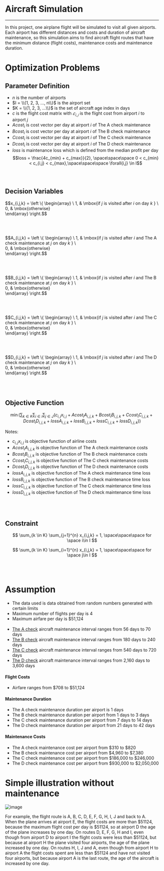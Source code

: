 # Aircraft Simulation
___
In this project, one airplane flight will be simulated to visit all given airports. Each airport has different distances and costs and duration of aircraft maintenance, so this simulation aims to find aircraft flight routes that have the minimum distance (flight costs), maintenance costs and maintenance duration.

# Optimization Problems

## Parameter Definition
* $n$ is the number of airports
* $I = \\{1, 2, 3, ..., n\\}$ is the airport set
* $K = \\{1, 2, 3, ...\\}$ is the set of aircraft age index in days
* $c$ is the flight cost matrix with $𝑐_{𝑖,𝑗}$ is the flight cost from airport $i$ to airport $j$
* $Acost_{i}$ is cost vector per day at airport $i$ of The A check maintenance
* $Bcost_{i}$ is cost vector per day at airport $i$ of The B check maintenance
* $Ccost_{i}$ is cost vector per day at airport $i$ of The C check maintenance
* $Dcost_{i}$ is cost vector per day at airport $i$ of The D check maintenance
* $loss$ is maintenance loss which is defined from the median profit per day
$$loss = \frac{4c_{min} + c_{max}}{2}, \space\space\space  0 < c_{min} < c_{i,j} < c_{max},\space\space\space \forall{i,j} \in I$$
<br></br>

## Decision Variables

$$x_{i,j,k} = \left \\{ 
\begin{array} \\ 
    1, & \mbox{if $j$ is visited after $i$ on day  $k$ } \\  
    0, & \mbox{otherwise}  
\end{array} 
\right.$$

<br></br>

$$A_{i,j,k} = \left \\{ 
\begin{array} \\ 
    1, & \mbox{if $j$ is visited after $i$ and The A check maintenance at $j$ on day $k$ } \\  
    0, & \mbox{otherwise}  
\end{array} 
\right.$$

<br></br>

$$B_{i,j,k} = \left \\{ 
\begin{array} \\ 
    1, & \mbox{if $j$ is visited after $i$ and The B check maintenance at $j$ on day $k$ } \\  
    0, & \mbox{otherwise}  
\end{array} 
\right.$$

<br></br>

$$C_{i,j,k} = \left \\{ 
\begin{array} \\ 
    1, & \mbox{if $j$ is visited after $i$ and The C check maintenance at $j$ on day $k$ } \\  
    0, & \mbox{otherwise}  
\end{array} 
\right.$$

<br></br>

$$D_{i,j,k} = \left \\{ 
\begin{array} \\ 
    1, & \mbox{if $j$ is visited after $i$ and The D check maintenance at $j$ on day $k$ } \\  
    0, & \mbox{otherwise}  
\end{array} 
\right.$$

<br></br>

## Objective Function
$$ \min\left( \sum_{k \in K} \sum_{i \in I} \sum_{j \in J} \left( c_{i,j} x_{i,j} + Acost_{i} A_{i,j,k} + Bcost_{i} B_{i,j,k} + Ccost_{i} C_{i,j,k} + Dcost_{i} D_{i,j,k} + lossA_{i,j,k} + lossB_{i,j,k} + lossC_{i,j,k} + lossD_{i,j,k} \right)\right) $$

Notes:
* $c_{i,j} x_{i,j}$ is objective function of airline costs
* $Acost_{i} A_{i,j,k}$ is objective function of The A check maintenance costs
* $Bcost_{i} B_{i,j,k}$ is objective function of The B check maintenance costs
* $Ccost_{i} C_{i,j,k}$ is objective function of The C check maintenance costs
* $Dcost_{i} D_{i,j,k}$ is objective function of The D check maintenance costs
* $lossA_{i,j,k}$ is objective function of The A check maintenance time loss
* $lossB_{i,j,k}$ is objective function of The B check maintenance time loss
* $lossC_{i,j,k}$ is objective function of The C check maintenance time loss
* $lossD_{i,j,k}$ is objective function of The D check maintenance time loss


<br></br>

## Constraint
$$ \sum_{k \in K} \sum_{j=1}^{n} x_{i,j,k} = 1, \space\space\space for \space i\in I  $$

$$ \sum_{k \in K} \sum_{i=1}^{n} x_{i,j,k} = 1, \space\space\space for \space j\in I  $$

<br></br>

# Assumption
* The data used is data obtained from random numbers generated with certain limits
* Maximum number of flights per day is 4
* Maximum airfare per day is $51,124
<br></br>
* [The A check](https://www.qantasnewsroom.com.au/roo-tales/the-a-c-and-d-of-aircraft-maintenance/) aircraft maintenance interval ranges from 56 days to 70 days
* [The B check](https://www.naa.edu/types-of-aviation-maintenance-checks/) aircraft maintenance interval ranges from 180 days to 240 days
* [The C check](https://www.qantasnewsroom.com.au/roo-tales/the-a-c-and-d-of-aircraft-maintenance/) aircraft maintenance interval ranges from 540 days to 720 days
* [The D check](https://www.naa.edu/types-of-aviation-maintenance-checks/) aircraft maintenance interval ranges from 2,160 days to 3,600 days

#### Flight Costs
* Airfare ranges from $708 to $51,124

#### Maintenance Duration
* The A check maintenance duration per airport is 1 days
* The B check maintenance duration per airport from 1 days to 3 days
* The C check maintenance duration per airport from 7 days to 14 days
* The D check maintenance duration per airport from 21 days to 42 days

#### Maintenance Costs
* The A check maintenance cost per airport from $310 to $820
* The B check maintenance cost per airport from $4,960 to $7,380
* The C check maintenance cost per airport from $186,000 to $246,000
* The D check maintenance cost per airport from $930,000 to $2,050,000


# Simple illustration without maintenance
![image](https://user-images.githubusercontent.com/69705568/203385123-0bd2301b-ed7c-4898-8150-d0f0d54911ef.png)

For example, the flight route is A, B, C, D, E, F, G, H, I, J and back to A. When the plane arrives at airport E, the flight costs are more than $51124, because the maximum flight cost per day is $51124, so at airport D the age of the plane increases by one day. On routes D, E, F, G, H and I, even though from airport D to airport I the flight costs were less than $51124, but because at airport H the plane visited four airports, the age of the plane increased by one day. On routes H, I, J and A, even though from airport H to airport A the flight costs spent are less than $51124 and have not visited four airports, but because airport A is the last route, the age of the aircraft is increased by one day.
